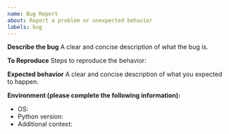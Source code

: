 ```yaml
---
name: Bug Report
about: Report a problem or unexpected behavior
labels: bug
---
```


**Describe the bug**
A clear and concise description of what the bug is.

**To Reproduce**
Steps to reproduce the behavior:

**Expected behavior**
A clear and concise description of what you expected to happen.

**Environment (please complete the following information):**
- OS:
- Python version:
- Additional context: 